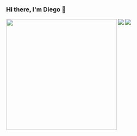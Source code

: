 ### Hi there, I'm Diego 👋

<a href="https://github.com/demartini/demartini/blob/master/code.gif">
<img align="left" width=300px height=auto src="https://github.com/demartini/demartini/blob/master/code.gif " />
</a>
<a href="https://github.com/anuraghazra/github-readme-stats">
<img align="left" src="https://github-readme-stats.vercel.app/api?username=Diego-Guarise&show_icons=true&hide_border=1&hide=prs,issues&theme=flag-india" />
</a>

<a href="https://github.com/anuraghazra/convoychat">
  <img align="left" src="https://github-readme-stats.vercel.app/api/top-langs/?username=Diego-Guarise&card_width=445&theme=flag-india&layout=compact" />
</a>

